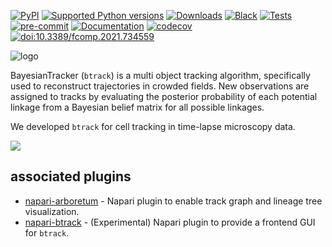 [![PyPI](https://img.shields.io/pypi/v/btrack)](https://pypi.org/project/btrack)
[![Supported Python versions](https://img.shields.io/pypi/pyversions/btrack.svg)](https://python.org)
[![Downloads](https://pepy.tech/badge/btrack/month)](https://pepy.tech/project/btrack)
[![Black](https://img.shields.io/badge/code%20style-black-000000.svg)](https://github.com/psf/black)
[![Tests](https://github.com/quantumjot/btrack/actions/workflows/test.yml/badge.svg)](https://github.com/quantumjot/btrack/actions/workflows/test.yml)
[![pre-commit](https://img.shields.io/badge/pre--commit-enabled-brightgreen?logo=pre-commit&logoColor=white)](https://github.com/pre-commit/pre-commit)
[![Documentation](https://readthedocs.org/projects/btrack/badge/?version=latest)](https://btrack.readthedocs.io/en/latest/?badge=latest)
[![codecov](https://codecov.io/gh/quantumjot/btrack/branch/main/graph/badge.svg?token=QCFC9AWK0R)](https://codecov.io/gh/quantumjot/btrack)
[![doi:10.3389/fcomp.2021.734559](https://img.shields.io/badge/doi-10.3389%2Ffcomp.2021.734559-blue)](https://doi.org/10.3389/fcomp.2021.734559)

![logo](https://btrack.readthedocs.io/en/latest/_images/btrack_logo.png)


BayesianTracker (`btrack`) is a multi object tracking algorithm,
specifically used to reconstruct trajectories in crowded fields.  New
observations are assigned to tracks by evaluating the posterior probability of
each potential linkage from a Bayesian belief matrix for all possible
linkages.

We developed `btrack` for cell tracking in time-lapse microscopy data.

![](https://raw.githubusercontent.com/lowe-lab-ucl/arboretum/master/examples/arboretum.gif)

<!--
## tutorials

* https://napari.org/tutorials/tracking/cell_tracking.html
-->


## associated plugins

* [napari-arboretum](https://www.napari-hub.org/plugins/napari-arboretum) - Napari plugin to enable track graph and lineage tree visualization.
* [napari-btrack](https://github.com/lowe-lab-ucl/napari-btrack) - (Experimental) Napari plugin to provide a frontend GUI for `btrack`.
